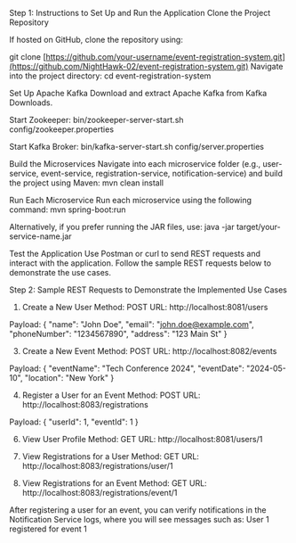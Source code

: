 Step 1: Instructions to Set Up and Run the Application
Clone the Project Repository

If hosted on GitHub, clone the repository using:

git clone [https://github.com/your-username/event-registration-system.git](https://github.com/NightHawk-02/event-registration-system.git)
Navigate into the project directory:
cd event-registration-system

Set Up Apache Kafka
Download and extract Apache Kafka from Kafka Downloads.

Start Zookeeper:
bin/zookeeper-server-start.sh config/zookeeper.properties

Start Kafka Broker:
bin/kafka-server-start.sh config/server.properties

Build the Microservices
Navigate into each microservice folder (e.g., user-service, event-service, registration-service, notification-service) and build the project using Maven:
mvn clean install

Run Each Microservice
Run each microservice using the following command:
mvn spring-boot:run

Alternatively, if you prefer running the JAR files, use:
java -jar target/your-service-name.jar

Test the Application
Use Postman or curl to send REST requests and interact with the application. Follow the sample REST requests below to demonstrate the use cases.


Step 2: Sample REST Requests to Demonstrate the Implemented Use Cases
1. Create a New User
Method: POST
URL: http://localhost:8081/users

Payload:
{
  "name": "John Doe",
  "email": "john.doe@example.com",
  "phoneNumber": "1234567890",
  "address": "123 Main St"
}

3. Create a New Event
Method: POST
URL: http://localhost:8082/events

Payload:
{
  "eventName": "Tech Conference 2024",
  "eventDate": "2024-05-10",
  "location": "New York"
}

4. Register a User for an Event
Method: POST
URL: http://localhost:8083/registrations

Payload:
{
  "userId": 1,
  "eventId": 1
}

6. View User Profile
Method: GET
URL: http://localhost:8081/users/1

7. View Registrations for a User
Method: GET
URL: http://localhost:8083/registrations/user/1

8. View Registrations for an Event
Method: GET
URL: http://localhost:8083/registrations/event/1

After registering a user for an event, you can verify notifications in the Notification Service logs, where you will see messages such as:
User 1 registered for event 1
